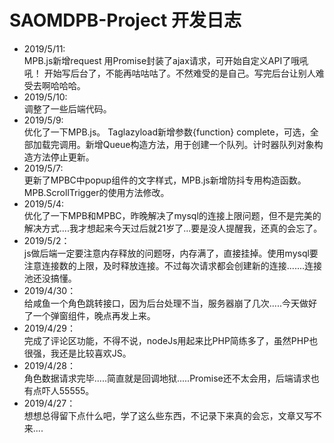 # SAOMDPB-Project 开发日志
- 2019/5/11:  
  MPB.js新增request 用Promise封装了ajax请求，可开始自定义API了哦吼吼！
  开始写后台了，不能再咕咕咕了。不然难受的是自己。写完后台让别人难受去啊哈哈哈。
- 2019/5/10:  
  调整了一些后端代码。
- 2019/5/9:  
  优化了一下MPB.js。 Taglazyload新增参数{function} complete，可选，全部加载完调用。新增Queue构造方法，用于创建一个队列。计时器队列对象构造方法停止更新。
- 2019/5/7:  
  更新了MPBC中popup组件的文字样式，MPB.js新增防抖专用构造函数。MPB.ScrollTrigger的使用方法修改。
- 2019/5/4:  
  优化了一下MPB和MPBC，昨晚解决了mysql的连接上限问题，但不是完美的解决方式....我才想起来今天过后就21岁了...要是没人提醒我，还真的会忘了。
- 2019/5/2：  
  js做后端一定要注意内存释放的问题呀，内存满了，直接挂掉。使用mysql要注意连接数的上限，及时释放连接。不过每次请求都会创建新的连接.......连接池还没搞懂。
- 2019/4/30：  
  给咸鱼一个角色跳转接口，因为后台处理不当，服务器崩了几次.....今天做好了一个弹窗组件，晚点再发上来。
- 2019/4/29：  
  完成了评论区功能，不得不说，nodeJs用起来比PHP简练多了，虽然PHP也很强，我还是比较喜欢JS。
- 2019/4/28：  
  角色数据请求完毕.....简直就是回调地狱.....Promise还不太会用，后端请求也有点吓人55555。
- 2019/4/27：  
  想想总得留下点什么吧，学了这么些东西，不记录下来真的会忘，文章又写不来....